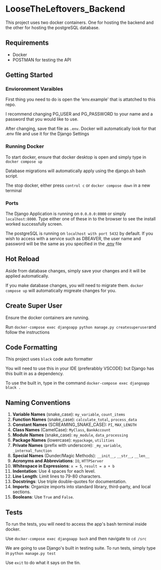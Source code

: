 # LooseTheLeftovers_Backend

This project uses two docker containers. One for hosting the backend and the other for hosting the postgreSQL database.

## Requirements
- Docker
- POSTMAN for testing the API


## Getting Started

### Envioronment Varaibles

First thing you need to do is open the 'env.example' that is attatched to this repo. 

I recommend changing PG_USER and PG_PASSWORD to your name and a password that you would like to use. 

After changing, save that file as `.env`. Docker will automatically look for that .env file and use it for the Django Settings 

### Running Docker

To start docker, ensure that docker desktop is open and simply type in `docker compose up`

Database migrations will automatically apply using the django.sh bash script. 

The stop docker, either press `control c` or `docker compose down` in a new terminal 

### Ports 

The Django Application is running on `0.0.0.0:8000` or simply `localhost:8000`. Type either one of these in to the browser to see the install worked successfully screen. 

The postgreSQL is running on `localhost with port 5432` by default. If you wish to access with a service such as DBEAVER, the user name and password will be the same as you specified in the [.env](/env.example) file

## Hot Reload

Aside from database changes, simply save your changes and it will be applied automatically. 

If you make database changes, you will need to migrate them. `docker compose up` will automatically migreate changes for you.

## Create Super User

Ensure the docker containers are running. 

Run `docker-compose exec djangoapp python manage.py createsuperuser`and follow the instructions

## Code Formatting 

This project uses `black` code auto formatter

You will need to use this in your IDE (preferabbly VSCODE) but Django has this built in as a dependency. 

To use the built in, type in the command `docker-compose exec djangoapp black .`


## Naming Conventions 

1. **Variable Names** (snake_case): `my_variable`, `count_items`
2. **Function Names** (snake_case): `calculate_total`, `process_data`
3. **Constant Names** (SCREAMING_SNAKE_CASE): `PI`, `MAX_LENGTH`
4. **Class Names** (CamelCase): `MyClass`, `BankAccount`
5. **Module Names** (snake_case): `my_module`, `data_processing`
6. **Package Names** (lowercase): `mypackage`, `utilities`
7. **Private Names** (prefix with underscore): `_my_variable`, `_internal_function`
8. **Special Names** (Dunder/Magic Methods): `__init__`, `__str__`, `__len__`
9. **Acronyms and Abbreviations**: `IO`, `HTTPServer`
10. **Whitespace in Expressions**: `x = 5`, `result = a + b`
11. **Indentation**: Use 4 spaces for each level.
12. **Line Length**: Limit lines to 79-80 characters.
13. **Docstrings**: Use triple double-quotes for documentation.
14. **Imports**: Organize imports into standard library, third-party, and local sections.
15. **Booleans**: Use `True` and `False`.

## Tests

To run the tests, you will need to access the app's bash terminal inside docker. 

Use `docker-compose exec djangoapp bash` and then navigate to `cd /src`

We are going to use Django's built in testing suite. To run tests, simply type in `python manage.py test`

Use `exit` to do what it says on the tin. 

